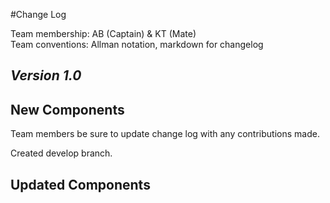#Change Log

Team membership:  AB (Captain) & KT (Mate)  
Team conventions: Allman notation, markdown for changelog  


## *Version 1.0*

## New Components

Team members be sure to update change log with any contributions made.

Created develop branch.

    
## Updated Components




